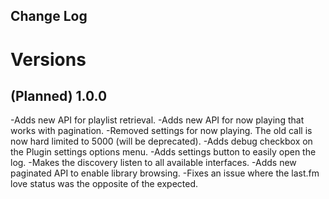 Change Log
---------
# Versions

## (Planned) 1.0.0
-Adds new API for playlist retrieval.
-Adds new API for now playing that works with pagination.
-Removed settings for now playing. The old call is now hard limited to 5000 (will be deprecated).
-Adds debug checkbox on the Plugin settings options menu.
-Adds settings button to easily open the log.
-Makes the discovery listen to all available interfaces.
-Adds new paginated API to enable library browsing.
-Fixes an issue where the last.fm love status was the opposite of the expected.
